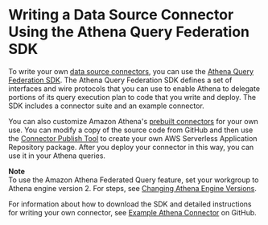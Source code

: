 # Writing a Data Source Connector Using the Athena Query Federation SDK<a name="connect-data-source-federation-sdk"></a>

To write your own [data source connectors](connect-to-a-data-source.md), you can use the [Athena Query Federation SDK](https://github.com/awslabs/aws-athena-query-federation/tree/master/athena-federation-sdk)\. The Athena Query Federation SDK defines a set of interfaces and wire protocols that you can use to enable Athena to delegate portions of its query execution plan to code that you write and deploy\. The SDK includes a connector suite and an example connector\.

You can also customize Amazon Athena's [prebuilt connectors](https://github.com/awslabs/aws-athena-query-federation/wiki/Available-Connectors) for your own use\. You can modify a copy of the source code from GitHub and then use the [Connector Publish Tool](https://github.com/awslabs/aws-athena-query-federation/wiki/Connector_Publish_Tool) to create your own AWS Serverless Application Repository package\. After you deploy your connector in this way, you can use it in your Athena queries\.

**Note**  
To use the Amazon Athena Federated Query feature, set your workgroup to Athena engine version 2\. For steps, see [Changing Athena Engine Versions](engine-versions-changing.md)\.

For information about how to download the SDK and detailed instructions for writing your own connector, see [Example Athena Connector](https://github.com/awslabs/aws-athena-query-federation/tree/master/athena-example) on GitHub\.